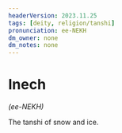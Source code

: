 ```yaml
---
headerVersion: 2023.11.25
tags: [deity, religion/tanshi]
pronunciation: ee-NEKH
dm_owner: none
dm_notes: none
---
```

# Inech
*(ee-NEKH)*

The tanshi of snow and ice.